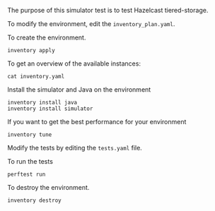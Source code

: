 The purpose of this simulator test is to test Hazelcast tiered-storage.

To modify the environment, edit the `inventory_plan.yaml`.

To create the environment.
```shell
inventory apply
```

To get an overview of the available instances:
```shell
cat inventory.yaml
```

Install the simulator and Java on the environment
```shell
inventory install java
inventory install simulator
```

If you want to get the best performance for your environment
```shell
inventory tune
```

Modify the tests by editing the `tests.yaml` file.

To run the tests
```shell
perftest run
```

To destroy the environment.
```shell
inventory destroy
```